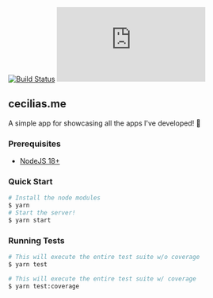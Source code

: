 [![Build Status](https://img.shields.io/github/actions/workflow/status/cecilia-sanare/cecilias.me/ci.yml?branch=main)](https://github.com/cecilia-sanare/cecilias.me/actions/workflows/ci.yml?query=branch%3Amain)
[![Coveralls](https://img.shields.io/coveralls/github/cecilia-sanare/cecilias.me)](https://coveralls.io/github/cecilia-sanare/cecilias.me)

## cecilias.me

A simple app for showcasing all the apps I've developed! :tada:

### Prerequisites

- [NodeJS 18+](https://nodejs.org/en)

### Quick Start

```sh
# Install the node modules
$ yarn
# Start the server!
$ yarn start
```

### Running Tests

```sh
# This will execute the entire test suite w/o coverage
$ yarn test

# This will execute the entire test suite w/ coverage
$ yarn test:coverage
```
